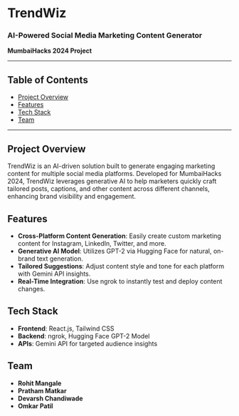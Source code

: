 # TrendWiz

### AI-Powered Social Media Marketing Content Generator  
**MumbaiHacks 2024 Project**

---

## Table of Contents

- [Project Overview](#project-overview)
- [Features](#features)
- [Tech Stack](#tech-stack)
- [Team](#team)

---

## Project Overview

TrendWiz is an AI-driven solution built to generate engaging marketing content for multiple social media platforms. Developed for MumbaiHacks 2024, TrendWiz leverages generative AI to help marketers quickly craft tailored posts, captions, and other content across different channels, enhancing brand visibility and engagement.

## Features

- **Cross-Platform Content Generation**: Easily create custom marketing content for Instagram, LinkedIn, Twitter, and more.
- **Generative AI Model**: Utilizes GPT-2 via Hugging Face for natural, on-brand text generation.
- **Tailored Suggestions**: Adjust content style and tone for each platform with Gemini API insights.
- **Real-Time Integration**: Use ngrok to instantly test and deploy content changes.

## Tech Stack

- **Frontend**: React.js, Tailwind CSS
- **Backend**: ngrok, Hugging Face GPT-2 Model
- **APIs**: Gemini API for targeted audience insights

## Team

- **Rohit Mangale**
- **Pratham Matkar**
- **Devarsh Chandiwade**
- **Omkar Patil**
